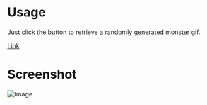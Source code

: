 # Usage
Just click the button to retrieve a randomly generated monster gif.

[Link](https://elkhaligy.github.io/Ragnarok-Randomizer/)

# Screenshot
![Image](https://i.imgur.com/OFKq2m4.png)

